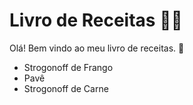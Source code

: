 # Livro de Receitas :man_cook:

Olá! Bem vindo ao meu livro de receitas. :wave:

 - Strogonoff de Frango
 - Pavê
 - Strogonoff de Carne
